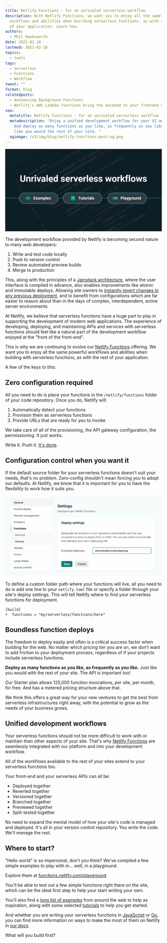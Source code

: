```yaml
---
title: Netlify Functions - for an unrivaled serverless workflow
description: With Netlify Functions, we want you to enjoy all the same powerful
  workflows and abilities when building serverless functions, as with the rest
  of your application. Learn how.
authors:
  - Phil Hawksworth
date: 2021-02-18
lastmod: 2021-02-18
topics:
  - tools
tags:
  - Serverless
  - Functions
  - Workflow
tweet: ""
format: blog
relatedposts:
  - Announcing Background Functions
  - Netlify's AWS Lambda functions bring the backend to your frontend workflow
seo:
  metatitle: Netlify Functions - for an unrivaled serverless workflow
  metadescription: "Enjoy a unified development workflow for your UI and your API.
    And deploy as many functions as you like, as frequently as you like. Just
    like you would the rest of your site. "
  ogimage: /v3/img/blog/netlify-functions-post-og.png
---
```

[![Unrivaled serverless workflows - Examples, Tutorials, and Playground](/v3/img/blog/netlify-functions-unrivaled.png "Unrivaled serverless workflows - Examples, Tutorials, and Playground")](https://functions.netlify.com)

The development workflow provided by Netlify is becoming second nature to many web developers:

1. Write and test code locally
2. Push to version control
3. Review automated preview builds
4. Merge to production

This, along with the principles of a [Jamstack architecture](https://www.netlify.com/jamstack/), where the user interface is compiled in advance, also enables improvements like atomic and immutable deploys. Allowing site owners to [instantly revert changes to any previous deployment](https://www.netlify.com/products/build/), and to benefit from configurations which are far easier to reason about than in the days of complex, interdependent, active server environments.

At Netlify, we believe that serverless functions have a huge part to play in supporting the development of modern web applications. The experience of developing, deploying, and maintaining APIs and services with serverless functions should feel like a natural part of the development workflow enjoyed at the "front of the front-end".

This is why we are continuing to evolve our [Netlify Functions](https://www.netlify.com/products/functions/) offering. We want you to enjoy all the same powerful workflows and abilities when building with serverless functions, as with the rest of your application.

A few of the keys to this:

## Zero configuration required

All you need to do is place your functions in the `/netlify/functions` folder of your code repository. Once you do, Netlify will:

1. Automatically detect your functions
2. Provision them as serverless functions
3. Provide URLs that are ready for you to invoke

We take care of all of the provisioning, the API gateway configuration, the permissioning. It just works.

Write it. Push it. [It's done](https://twitter.com/Netlify/status/1362440545604415493).

## Configuration control when you want it

If the default source folder for your serverless functions doesn't suit your needs, that's no problem. Zero-config shouldn't mean forcing you to adopt our defaults. At Netlify, we know that it is important for you to have the flexibility to work how it suits you.

![A screenshot of the Netlify site admin. Showing the Functions Directory option in the Deploy Settings](/v3/img/blog/functions-folder-ui.jpg "Functions settings")

To define a custom folder path where your functions will live, all you need to do is add one line to your `netlify.toml` file or specify a folder through your site's deploy settings. This will tell Netlify where to find your serverless functions for deployment.

```diff-toml
[build]
+  functions = "my/serverless/functions/here"
```

## Boundless function deploys

The freedom to deploy easily and often is a critical success factor when building for the web. No matter which pricing tier you are on, we don't want to add friction to your deployment process, regardless of if your projects include serverless functions.

**Deploy as many functions as you like, as frequently as you like.** Just like you would with the rest of your site. The API is important too! 

Our Starter plan allows 125,000 function invocations, per site, per month, for free. And has a metered pricing structure above that.

We think this offers a great way for your new ventures to get the best from serverless infrastructures right away, with the potential to grow as the needs of your business grows.

## Unified development workflows

Your serverless functions should not be more difficult to work with or maintain than other aspects of your site. That's why [Netlify Functions](https://www.netlify.com/products/functions/) are seamlessly integrated with our platform and into your development workflow.

All of the workflows available to the rest of your sites extend to your serverless functions too.

Your front-end and your serverless APIs can all be:

* Deployed together
* Reverted together
* Versioned together
* Branched together
* Previewed together
* Split-tested together

No need to expand the mental model of how your site's code is managed and deployed. It's all in your version control repository. You write the code. We'll manage the rest.

## Where to start?

"Hello world" is so impersonal, don’t you think? We've compiled a few simple examples to play with in... well, in a playground.

Explore them at [functions.netlify.com/playground](https://functions.netlify.com/playground)

You'll be able to test out a few simple functions right there on the site, which can be the ideal first step to help your start writing your own.

You'll also find a [long list of examples](https://functions.netlify.com/examples) from around the web to help as inspiration, along with some selected [tutorials](https://functions.netlify.com/tutorials) to help you get started.

And whether you are writing your serverless functions in [JavaScript](https://docs.netlify.com/functions/build-with-javascript/) or [Go](https://docs.netlify.com/functions/build-with-go/), you can find more information on ways to make the most of them on Netlify in [our docs](https://docs.netlify.com/functions/overview/).

What will you build first?